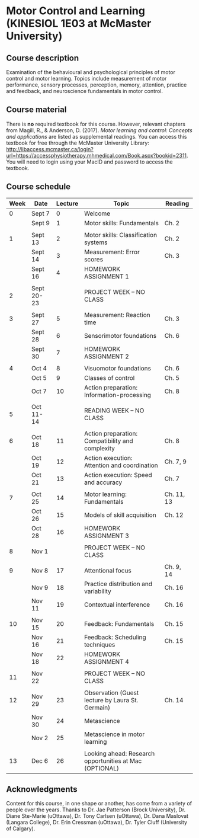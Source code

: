 # Motor Control and Learning (KINESIOL 1E03 at McMaster University)

## Course description

Examination of the behavioural and psychological principles of motor control and motor learning. Topics include measurement of motor performance, sensory processes, perception, memory, attention, practice and feedback, and neuroscience fundamentals in motor control.

## Course material
There is **no** required textbook for this course. However, relevant chapters from Magill, R., & Anderson, D. (2017). *Motor learning and control: Concepts and applications* are listed as supplemental readings. You can access this textbook for free through the McMaster University Library: http://libaccess.mcmaster.ca/login?url=https://accessphysiotherapy.mhmedical.com/Book.aspx?bookid=2311. You will need to login using your MacID and password to access the textbook.

## Course schedule

| **Week**      | **Date**      | **Lecture**      | **Topic**                                               | **Reading**      |
|---------------|---------------|------------------|---------------------------------------------------------|------------------|
| 0             | Sept 7        | 0                | Welcome                                                 |                  |
|               | Sept 9        | 1                | Motor skills: Fundamentals                              | Ch. 2            |
|               |               |                  |                                                         |                  |
| 1             | Sept 13       | 2                | Motor skills: Classification systems                    | Ch. 2            |
|               | Sept 14       | 3                | Measurement: Error scores                               | Ch. 3            |
|               | Sept 16       | 4                | HOMEWORK ASSIGNMENT 1                                   |                  |
|               |               |                  |                                                         |                  |
| 2             | Sept 20-23    |                  | PROJECT WEEK – NO CLASS                                 |                  |
|               |               |                  |                                                         |                  |
| 3             | Sept 27       | 5                | Measurement: Reaction time                              | Ch. 3            |
|               | Sept 28       | 6                | Sensorimotor foundations                                | Ch. 6            |
|               | Sept 30       | 7                | HOMEWORK ASSIGNMENT 2                                   |                  |
|               |               |                  |                                                         |                  |
| 4             | Oct 4         | 8                | Visuomotor foundations                                  | Ch. 6            |
|               | Oct 5         | 9                | Classes of control                                      | Ch. 5            |
|               | Oct 7         | 10               | Action preparation: Information-processing              | Ch. 8            |
|               |               |                  |                                                         |                  |
| 5             | Oct 11-14     |                  | READING WEEK – NO CLASS                                 |                  |
|               |               |                  |                                                         |                  |
| 6             | Oct 18        | 11               | Action preparation: Compatibility and complexity        | Ch. 8            |
|               | Oct 19        | 12               | Action execution: Attention and coordination            | Ch. 7, 9         |
|               | Oct 21        | 13               | Action execution: Speed and accuracy                    | Ch. 7            |
|               |               |                  |                                                         |                  |
| 7             | Oct 25        | 14               | Motor learning: Fundamentals                            | Ch. 11, 13       |
|               | Oct 26        | 15               | Models of skill acquisition                             | Ch. 12           |
|               | Oct 28        | 16               | HOMEWORK ASSIGNMENT 3                                   |                  |
|               |               |                  |                                                         |                  |
| 8             | Nov 1         |                  | PROJECT WEEK – NO CLASS                                 |                  |
|               |               |                  |                                                         |                  |
| 9             | Nov 8         | 17               | Attentional focus                                       | Ch. 9, 14        |
|               | Nov 9         | 18               | Practice distribution and variability                   | Ch. 16           |
|               | Nov 11        | 19               | Contextual interference                                 | Ch. 16           |
|               |               |                  |                                                         |                  |
| 10            | Nov 15        | 20               | Feedback: Fundamentals                                  | Ch. 15           |
|               | Nov 16        | 21               | Feedback: Scheduling techniques                         | Ch. 15           |
|               | Nov 18        | 22               | HOMEWORK ASSIGNMENT 4                                   |                  |
|               |               |                  |                                                         |                  |
| 11            | Nov 22        |                  | PROJECT WEEK – NO CLASS                                 |                  |
|               |               |                  |                                                         |                  |
| 12            | Nov 29        | 23               | Observation (Guest lecture by Laura St. Germain)        | Ch. 14           |
|               | Nov 30        | 24               | Metascience                                             |                  |
|               | Nov 2         | 25               | Metascience in motor learning                           |                  |
|               |               |                  |                                                         |                  |
| 13            | Dec 6         | 26               | Looking ahead: Research opportunities at Mac (OPTIONAL) |                  |

## Acknowledgments
Content for this course, in one shape or another, has come from a variety of people over the years. Thanks to Dr. Jae Patterson (Brock University), Dr. Diane Ste-Marie (uOttawa), Dr. Tony Carlsen (uOttawa), Dr. Dana Maslovat (Langara College), Dr. Erin Cressman (uOttawa), Dr. Tyler Cluff (University of Calgary).
